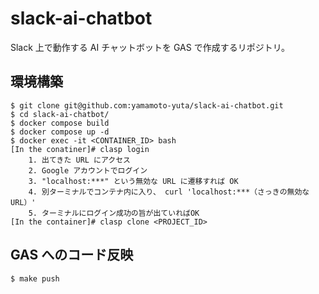 # slack-ai-chatbot

Slack 上で動作する AI チャットボットを GAS で作成するリポジトリ。

## 環境構築

```
$ git clone git@github.com:yamamoto-yuta/slack-ai-chatbot.git
$ cd slack-ai-chatbot/
$ docker compose build
$ docker compose up -d
$ docker exec -it <CONTAINER_ID> bash
[In the conatiner]# clasp login
    1. 出てきた URL にアクセス
    2. Google アカウントでログイン
    3. "localhost:***" という無効な URL に遷移すれば OK
    4. 別ターミナルでコンテナ内に入り、 curl 'localhost:***（さっきの無効な URL）'
    5. ターミナルにログイン成功の旨が出ていればOK
[In the container]# clasp clone <PROJECT_ID>
```

## GAS へのコード反映

```
$ make push
```
